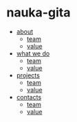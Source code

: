 # nauka-gita
<nav class="navigation">
            <div class="container">
                <ul>
                    <li><a href=#>about</a>
                        <ul>
                        <li><a href=#>team</a></li>
                        <li><a href=#>value</a></li>
                        </ul>
                    </li>
                    <li><a href=#>what we do</a>
                        <ul>
                        <li><a href=#>team</a></li>
                        <li><a href=#>value</a></li>
                        </ul>
                    </li>
                    <li><a href=#>projects</a>
                        <ul>
                        <li><a href=#>team</a></li>
                        <li><a href=#>value</a></li>
                        </ul>
                    </li>
                    <li><a href=#>contacts</a>
                        <ul>
                        <li><a href=#>team</a></li>
                        <li><a href=#>value</a></li>
                        </ul
        </nav>
